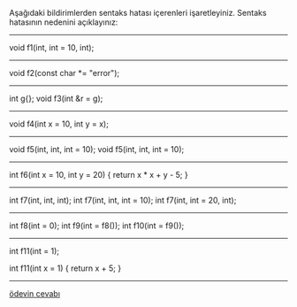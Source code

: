 Aşağıdaki bildirimlerden sentaks hatası içerenleri işaretleyiniz. Sentaks hatasının nedenini açıklayınız:

--------------------------------------------------------------------------

void f1(int, int = 10, int);

--------------------------------------------------------------------------

void f2(const char *= "error");

--------------------------------------------------------------------------

int g{};
void f3(int &r = g);

--------------------------------------------------------------------------

void f4(int x = 10, int y = x);

--------------------------------------------------------------------------

void f5(int, int, int = 10);
void f5(int, int, int = 10);

--------------------------------------------------------------------------

int f6(int x = 10, int y = 20)
{
	return x * x + y - 5;
}

--------------------------------------------------------------------------

int f7(int, int, int);
int f7(int, int, int = 10);
int f7(int, int = 20, int);

--------------------------------------------------------------------------

int f8(int = 0);
int f9(int = f8());
int f10(int = f9());

--------------------------------------------------------------------------

int f11(int = 1);

int f11(int x = 1)
{
	return x + 5;
}

--------------------------------------------------------------------------

[ödevin cevabı](https://vimeo.com/551895421)




